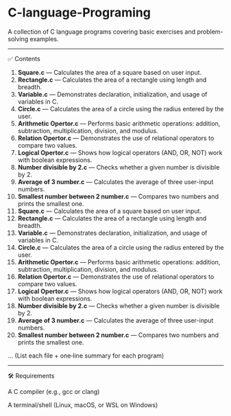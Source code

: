 # C-language-Programing

A collection of C language programs covering basic exercises and problem-solving examples.

--------------------------------------------------------------------------------------------

✅ Contents

1. **Square.c** — Calculates the area of a square based on user input.
2. **Rectangle.c** — Calculates the area of a rectangle using length and breadth.
3. **Variable.c** — Demonstrates declaration, initialization, and usage of variables in C.
4. **Circle.c** — Calculates the area of a circle using the radius entered by the user.
5. **Arithmetic Opertor.c** — Performs basic arithmetic operations: addition, subtraction, multiplication, division, and modulus.
6. **Relation Opertor.c** — Demonstrates the use of relational operators to compare two values.
7. **Logical Opertor.c** — Shows how logical operators (AND, OR, NOT) work with boolean expressions.
8. **Number divisible by 2.c** — Checks whether a given number is divisible by 2.
9. **Average of 3 number.c** — Calculates the average of three user-input numbers.
10. **Smallest number between 2 number.c** — Compares two numbers and prints the smallest one.
1. **Square.c** — Calculates the area of a square based on user input.
2. **Rectangle.c** — Calculates the area of a rectangle using length and breadth.
3. **Variable.c** — Demonstrates declaration, initialization, and usage of variables in C.
4. **Circle.c** — Calculates the area of a circle using the radius entered by the user.
5. **Arithmetic Opertor.c** — Performs basic arithmetic operations: addition, subtraction, multiplication, division, and modulus.
6. **Relation Opertor.c** — Demonstrates the use of relational operators to compare two values.
7. **Logical Opertor.c** — Shows how logical operators (AND, OR, NOT) work with boolean expressions.
8. **Number divisible by 2.c** — Checks whether a given number is divisible by 2.
9. **Average of 3 number.c** — Calculates the average of three user-input numbers.
10. **Smallest number between 2 number.c** — Compares two numbers and prints the smallest one.

…
(List each file + one‑line summary for each program)

-------------------------------------------------------------------------------------------------

🛠️ Requirements

A C compiler (e.g., gcc or clang)

A terminal/shell (Linux, macOS, or WSL on Windows)


